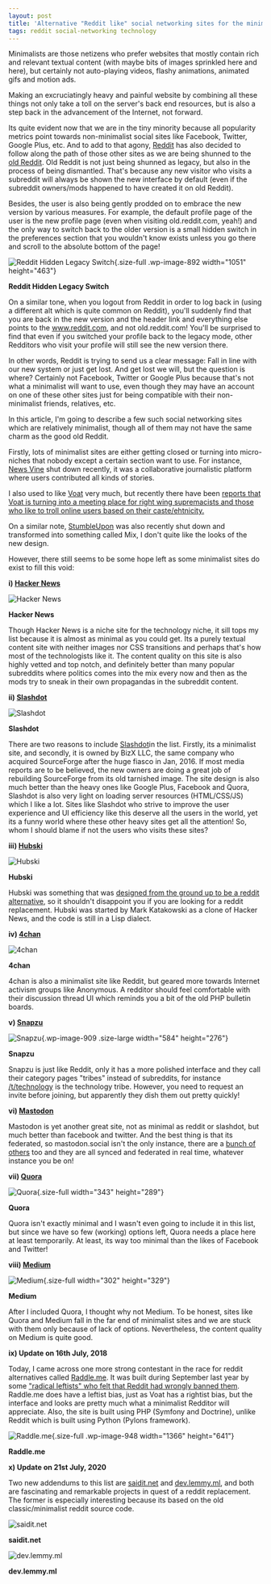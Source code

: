 ```yaml
---
layout: post
title: 'Alternative "Reddit like" social networking sites for the minimalists'
tags: reddit social-networking technology
---
```


Minimalists are those netizens who prefer websites that mostly contain rich and relevant textual content (with maybe bits of images sprinkled here and here), but certainly not auto-playing videos, flashy animations, animated gifs and motion ads.

Making an excruciatingly heavy and painful website by combining all these things not only take a toll on the server's back end resources, but is also a step back in the advancement of the Internet, not forward.

Its quite evident now that we are in the tiny minority because all popularity metrics point towards non-minimalist social sites like Facebook, Twitter, Google Plus, etc. And to add to that agony, [Reddit](https://www.reddit.com) has also decided to follow along the path of those other sites as we are being shunned to the [old Reddit](https://old.reddit.com). Old Reddit is not just being shunned as legacy, but also in the process of being dismantled. That's because any new visitor who visits a subreddit will always be shown the new interface by default (even if the subreddit owners/mods happened to have created it on old Reddit).

Besides, the user is also being gently prodded on to embrace the new version by various measures. For example, the default profile page of the user is the new profile page (even when visiting old.reddit.com, yeah!) and the only way to switch back to the older version is a small hidden switch in the preferences section that you wouldn't know exists unless you go there and scroll to the absolute bottom of the page!

![Reddit Hidden Legacy Switch](/uploads/2018/07/reddit_hidden_legacy_switch.png){.size-full .wp-image-892 width="1051" height="463"}

**Reddit Hidden Legacy Switch**

On a similar tone, when you logout from Reddit in order to log back in (using a different alt which is quite common on Reddit), you'll suddenly find that you are back in the new version and the header link and everything else points to the www.reddit.com, and not old.reddit.com! You'll be surprised to find that even if you switched your profile back to the legacy mode, other Redditors who visit your profile will still see the new version there.

In other words, Reddit is trying to send us a clear message: Fall in line with our new system or just get lost. And get lost we will, but the question is where? Certainly not Facebook, Twitter or Google Plus because that's not what a minimalist will want to use, even though they may have an account on one of these other sites just for being compatible with their non-minimalist friends, relatives, etc.

In this article, I'm going to describe a few such social networking sites which are relatively minimalist, though all of them may not have the same charm as the good old Reddit.

Firstly, lots of minimalist sites are either getting closed or turning into micro-niches that nobody except a certain section want to use. For instance, [News Vine](https://en.wikipedia.org/wiki/Newsvine) shut down recently, it was a collaborative journalistic platform where users contributed all kinds of stories.

I also used to like [Voat](https://voat.co/) very much, but recently there have been [reports that Voat is turning into a meeting place for right wing supremacists and those who like to troll online users based on their caste/ehtnicity.](https://old.reddit.com/r/SubredditDrama/comments/3gerlv/is_voat_becoming_reddit_for_racists_or_is_that/)

On a similar note, [StumbleUpon](https://en.wikipedia.org/wiki/StumbleUpon) was also recently shut down and transformed into something called Mix, I don't quite like the looks of the new design.

However, there still seems to be some hope left as some minimalist sites do exist to fill this void:

**i) [Hacker News](https://news.ycombinator.com/news)**

![Hacker News](/uploads/Y-Combinator1.jpeg)

**Hacker News**

Though Hacker News is a niche site for the technology niche, it sill tops my list because it is almost as minimal as you could get. Its a purely textual content site with neither images nor CSS transitions and perhaps that's how most of the technologists like it. The content quality on this site is also highly vetted and top notch, and definitely better than many popular subreddits where politics comes into the mix every now and then as the mods try to sneak in their own propagandas in the subreddit content.

**ii) [Slashdot](https://slashdot.org/)**

![Slashdot](/uploads/Slashdot.jpeg)

**Slashdot**

There are two reasons to include [Slashdot](https://en.wikipedia.org/wiki/Slashdot)in the list. Firstly, its a minimalist site, and secondly, it is owned by BizX LLC, the same company who acquired SourceForge after the huge fiasco in Jan, 2016. If most media reports are to be believed, the new owners are doing a great job of rebuilding SourceForge from its old tarnished image. The site design is also much better than the heavy ones like Google Plus, Facebook and Quora, Slashdot is also very light on loading server resources (HTML/CSS/JS) which I like a lot. Sites like Slashdot who strive to improve the user experience and UI efficiency like this deserve all the users in the world, yet its a funny world where these other heavy sites get all the attention! So, whom I should blame if not the users who visits these sites?

**iii) [Hubski](https://hubski.com/)**

![Hubski](/uploads/hubski.jpg)

**Hubski**

Hubski was something that was [designed from the ground up to be a reddit alternative](https://en.wikipedia.org/wiki/Hubski), so it shouldn't disappoint you if you are looking for a reddit replacement. Hubski was started by Mark Katakowski as a clone of Hacker News, and the code is still in a Lisp dialect.

**iv) [4chan](https://boards.4chan.org)**

![4chan](/uploads/4chan.png)

**4chan**

4chan is also a minimalist site like Reddit, but geared more towards Internet activism groups like Anonymous. A redditor should feel comfortable with their discussion thread UI which reminds you a bit of the old PHP bulletin boards.

**v) [Snapzu](https://snapzu.com)**

![Snapzu](/uploads/2018/07/snapzu.com_-1024x484.png){.wp-image-909 .size-large width="584" height="276"} 

**Snapzu**

Snapzu is just like Reddit, only it has a more polished interface and they call their category pages "tribes" instead of subreddits, for instance [/t/technology](https://snapzu.com/t/technology) is the technology tribe. However, you need to request an invite before joining, but apparently they dish them out pretty quickly!

**vi) [Mastodon](https://mastodon.social/)**

Mastodon is yet another great site, not as minimal as reddit or slashdot, but much better than facebook and twitter. And the best thing is that its federated, so mastodon.social isn't the only instance, there are a [bunch of others](https://joinmastodon.org/) too and they are all synced and federated in real time, whatever instance you be on!

**vii) [Quora](https://www.quora.com)**

![Quora](/uploads/Quora.jpg){.size-full width="343" height="289"}

**Quora**

Quora isn't exactly minimal and I wasn't even going to include it in this list, but since we have so few (working) options left, Quora needs a place here at least temporarily. At least, its way too minimal than the likes of Facebook and Twitter!

**viii) [Medium](https://medium.com)**

![Medium](/uploads/Medium_screenshot.png){.size-full width="302" height="329"}

**Medium**

After I included Quora, I thought why not Medium. To be honest, sites like Quora and Medium fall in the far end of minimalist sites and we are stuck with them only because of lack of options. Nevertheless, the content quality on Medium is quite good.

**ix) Update on 16th July, 2018**

Today, I came across one more strong contestant in the race for reddit alternatives called [Raddle.me](https://raddle.me/). It was built during September last year by some ["radical leftists" who felt that Reddit had wrongly banned them](https://motherboard.vice.com/en_us/article/zm3wbj/radical-leftists-built-their-own-reddit-after-it-banned-them). Raddle.me does have a leftist bias, just as Voat has a rightist bias, but the interface and looks are pretty much what a minimalist Redditor will appreciate. Also, the site is built using PHP (Symfony and Doctrine), unlike Reddit which is built using Python (Pylons framework).

![Raddle.me](/uploads/2018/07/raddleme.png){.size-full .wp-image-948 width="1366" height="641"}

**Raddle.me**

**x) Update on 21st July, 2020**

Two new addendums to this list are [saidit.net](https://saidit.net/) and [dev.lemmy.ml](https://dev.lemmy.ml/), and both are fascinating and remarkable projects in quest of a reddit replacement. The former is especially interesting because its based on the old classic/minimalist reddit source code.

![saidit.net](/uploads/saidit.net.png)

**saidit.net**

![dev.lemmy.ml](/uploads/dev.lemmy.ml.png)

**dev.lemmy.ml**
